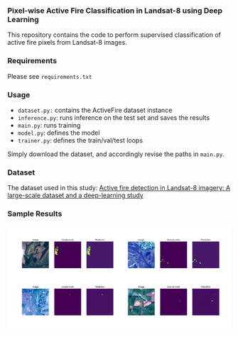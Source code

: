 ### Pixel-wise Active Fire Classification in Landsat-8 using Deep Learning 
This repository contains the code to perform supervised classification of active fire pixels from Landsat-8 images.  

### Requirements
Please see `requirements.txt`

### Usage
- `dataset.py:` contains the ActiveFire dataset instance
- `inference.py`: runs inference on the test set and saves the results 
- `main.py`: runs training
- `model.py`: defines the model
- `trainer.py`: defines the train/val/test loops

Simply download the dataset, and accordingly revise the paths in `main.py`.

### Dataset
The dataset used in this study: [Active fire detection in Landsat-8 imagery: A large-scale dataset and a deep-learning study](https://www.sciencedirect.com/science/article/pii/S092427162100160X)

### Sample Results
 ![Alt text](images/sample_preds.png "Title")
